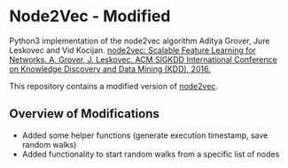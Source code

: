 # Node2Vec - Modified

Python3 implementation of the node2vec algorithm Aditya Grover, Jure Leskovec and Vid Kocijan.
[node2vec: Scalable Feature Learning for Networks. A. Grover, J. Leskovec. ACM SIGKDD International Conference on Knowledge Discovery and Data Mining (KDD), 2016.](https://snap.stanford.edu/node2vec/)

This repository contains a modified version of [node2vec](https://github.com/eliorc/node2vec).

## Overview of Modifications

- Added some helper functions (generate execution timestamp, save random walks)
- Added functionality to start random walks from a specific list of nodes 
